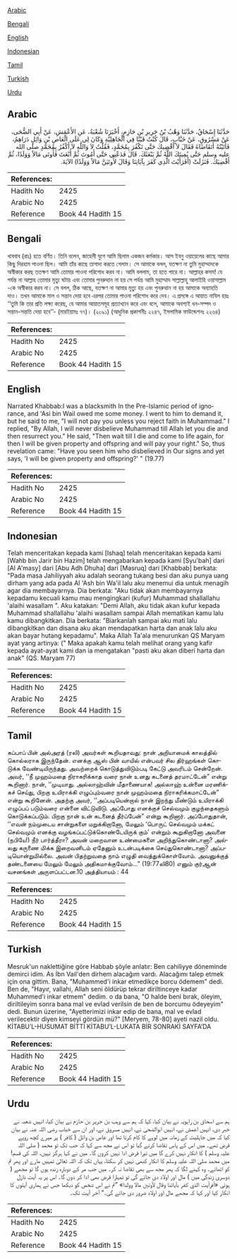 [Arabic](#arabic)

[Bengali](#bengali)

[English](#english)

[Indonesian](#indonesian)

[Tamil](#tamil)

[Turkish](#turkish)

[Urdu](#urdu)

## Arabic


<div dir="rtl" lang="ar" style={{fontSize:'larger',backgroundColor:'#f8f9fa',padding:20}}>
حَدَّثَنَا إِسْحَاقُ، حَدَّثَنَا وَهْبُ بْنُ جَرِيرِ بْنِ حَازِمٍ، أَخْبَرَنَا شُعْبَةُ، عَنِ الأَعْمَشِ، عَنْ أَبِي الضُّحَى، عَنْ مَسْرُوقٍ، عَنْ خَبَّابٍ، قَالَ كُنْتُ قَيْنًا فِي الْجَاهِلِيَّةِ وَكَانَ لِي عَلَى الْعَاصِ بْنِ وَائِلٍ دَرَاهِمُ، فَأَتَيْتُهُ أَتَقَاضَاهُ فَقَالَ لاَ أَقْضِيكَ حَتَّى تَكْفُرَ بِمُحَمَّدٍ، فَقُلْتُ لاَ وَاللَّهِ لاَ أَكْفُرُ بِمُحَمَّدٍ صلى الله عليه وسلم حَتَّى يُمِيتَكَ اللَّهُ ثُمَّ يَبْعَثَكَ‏.‏ قَالَ فَدَعْنِي حَتَّى أَمُوتَ ثُمَّ أُبْعَثَ فَأُوتَى مَالاً وَوَلَدًا، ثُمَّ أَقْضِيَكَ‏.‏ فَنَزَلَتْ ‏(‏أَفَرَأَيْتَ الَّذِي كَفَرَ بِآيَاتِنَا وَقَالَ لأُوتَيَنَّ مَالاً وَوَلَدًا‏)‏ الآيَةَ‏.‏
</div>
<div style={{backgroundColor:'#f8f9fa',padding:20, marginBottom: 10}}><table> <thead> <tr> <th>References:</th> <th></th> </tr> </thead> <tbody><tr><td>Hadith No</td><td>2425</td></tr><tr><td>Arabic No</td><td>2425</td></tr><tr><td>Reference</td><td>Book 44 Hadith 15</td></tr></tbody></table></div>

## Bengali


<div dir="ltr" lang="bn" style={{fontSize:'larger',backgroundColor:'#f8f9fa',padding:20}}>
খাববাব (রাঃ) হতে বর্ণিত। তিনি বলেন, জাহেলী যুগে আমি ছিলাম একজন কর্মকার। আস ইবনু ওয়ায়েলের কাছে আমার কিছু দিরহাম পাওনা ছিল। আমি তাঁর কাছে তাগাদা করতে গেলাম। সে আমাকে বলল, যতক্ষণ না তুমি মুহাম্মাদকে অস্বীকার করছ ততক্ষণ আমি তোমার পাওনা পরিশোধ করব না। আমি বললাম, তা হতে পারে না। আল্লাহর কসম! যে পর্যন্ত না আল্লাহ তোমার মৃত্যু ঘটায় এবং তোমার পুনরুত্থান না হয় সে পর্যন্ত আমি মুহাম্মাদ সাল্লাল্লাহু আলাইহি ওয়াসাল্লাম -কে অস্বীকার করব না। সে বলল, ঠিক আছে, যতক্ষণ না আমার মৃত্যু হয় এবং পুনরুত্থান না হয় আমাকে অব্যাহতি দাও। তখন আমাকে মাল ও সন্তান দেয়া হবে এরপর তোমার পাওনা পরিশোধ করে দেব। এ প্রসঙ্গে এ আয়াত নাযিল হয়ঃ ‘‘তুমি কি তার প্রতি লক্ষ্য করেছ, যে আমার আয়াতসমূহ প্রত্যাখ্যান করে এবং বলে, আমাকে অবশ্যই ধন-সম্পদ ও সন্তান-সন্ততি দেয়া হবে’’- (মারইয়ামঃ ৭৭)। (২০৯১) (আধুনিক প্রকাশনীঃ ২২৪৭, ইসলামিক ফাউন্ডেশনঃ ২২৬৪)
</div>
<div style={{backgroundColor:'#f8f9fa',padding:20, marginBottom: 10}}><table> <thead> <tr> <th>References:</th> <th></th> </tr> </thead> <tbody><tr><td>Hadith No</td><td>2425</td></tr><tr><td>Arabic No</td><td>2425</td></tr><tr><td>Reference</td><td>Book 44 Hadith 15</td></tr></tbody></table></div>

## English


<div dir="ltr" lang="en" style={{fontSize:'larger',backgroundColor:'#f8f9fa',padding:20}}>
Narrated Khabbab:I was a blacksmith In the Pre-Islamic period of ignorance, and 'Asi bin Wail owed me some money. I went to him to demand it, but he said to me, "I will not pay you unless you reject faith in Muhammad." I replied, "By Allah, I will never disbelieve Muhammad till Allah let you die and then resurrect you." He said, "Then wait till I die and come to life again, for then I will be given property and offspring and will pay your right." So, thus revelation came: "Have you seen him who disbelieved in Our signs and yet says, 'I will be given property and offspring?' " (19.77)
</div>
<div style={{backgroundColor:'#f8f9fa',padding:20, marginBottom: 10}}><table> <thead> <tr> <th>References:</th> <th></th> </tr> </thead> <tbody><tr><td>Hadith No</td><td>2425</td></tr><tr><td>Arabic No</td><td>2425</td></tr><tr><td>Reference</td><td>Book 44 Hadith 15</td></tr></tbody></table></div>

## Indonesian


<div dir="ltr" lang="id" style={{fontSize:'larger',backgroundColor:'#f8f9fa',padding:20}}>
Telah menceritakan kepada kami [Ishaq] telah menceritakan kepada kami [Wahb bin Jarir bin Hazim] telah mengabarkan kepada kami [Syu'bah] dari [Al A'masy] dari [Abu Adh Dhuha] dari [Masruq] dari [Khabbab] berkata: "Pada masa Jahiliyyah aku adalah seorang tukang besi dan aku punya uang dirham yang ada pada Al 'Ash bin Wa'il lalu aku menemui dia untuk menagih agar dia membayarnya. Dia berkata: "Aku tidak akan membayarnya kepadamu kecuali kamu mau mengingkari (kufur) Muhammad shallallahu 'alaihi wasallam ". Aku katakan: "Demi Allah, aku tidak akan kufur kepada Muhammad shallallahu 'alaihi wasallam sampai Allah mematikan kamu lalu kamu dibangkitkan. Dia berkata: "Biarkanlah sampai aku mati lalu dibangkitkan dan disana aku akan mendapatkan harta dan anak lalu aku akan bayar hutang kepadamu". Maka Allah Ta'ala menurunkan QS Maryam ayat yang artinya: (" Maka apakah kamu telah melihat orang yang kafir kepada ayat-ayat kami dan ia mengatakan "pasti aku akan diberi harta dan anak" (QS. Maryam 77)
</div>
<div style={{backgroundColor:'#f8f9fa',padding:20, marginBottom: 10}}><table> <thead> <tr> <th>References:</th> <th></th> </tr> </thead> <tbody><tr><td>Hadith No</td><td>2425</td></tr><tr><td>Arabic No</td><td>2425</td></tr><tr><td>Reference</td><td>Book 44 Hadith 15</td></tr></tbody></table></div>

## Tamil


<div dir="ltr" lang="ta" style={{fontSize:'larger',backgroundColor:'#f8f9fa',padding:20}}>
கப்பாப் பின் அல்அரத் (ரலி) அவர்கள் கூறியதாவது: நான் அறியாமைக் காலத்தில் கொல்லராக இருந்தேன். எனக்கு ஆஸ் பின் வாயில் என்பவர் சில திர்ஹங்கள் கொடுக்க வேண்டியிருந்தது. அவற்றைக் கொடுத்துவிடும்படி கேட்டு அவரிடம் சென்றேன். அவர், ‘‘நீ முஹம்மதை நிராகரிக்காத வரை நான் உனது கடனைத் தரமாட்டேன்” என்று கூறினார். நான், ‘‘முடியாது. அல்லாஹ்வின் மீதாணையாக! அல்லாஹ் உன்னை மரணிக்கச் செய்து, பிறகு உயிராக்கி எழுப்பும்வரை நான் முஹம்மதை நிராகரிக்கமாட்டேன்” என்று கூறினேன். அதற்கு அவர், ‘‘அப்படியென்றால் நான் இறந்து மீண்டும் உயிராக்கி எழுப்பப் படும்வரை என்னை விட்டுவிடு. அப்போது எனக்குச் செல்வமும் குழந்தைகளும் கொடுக்கப்படும். பிறகு நான் உன் கடனைத் தீர்ப்பேன்” என்று கூறினார். அப்போதுதான், ‘‘எவன் நம்முடைய சான்றுகளை மறுக்கிறானோ, மேலும் ‘பொருட் செல்வமும் மக்கட் செல்வமும் எனக்கு வழங்கப்பட்டுக்கொண்டேயிருக் கும்’ என்றும் கூறுகிறானோ அவனை (நபியே!) நீர் பார்த்தீரா? அவன் மறைவான உண்மைகளை அறிந்துகொண்டானா? அல்லது கருணை மிக்க இறைவனிடம் ஏதேனும் உடன்படிக்கை செய்துகொண்டானா? அப்படியொன்றுமில்லை. அவன் பிதற்றுவதை நாம் எழுதி வைத்துக்கொள்வோம். அவனுக்குத் தண்டனையை மேலும் மேலும் அதிகமாக்குவோம்...” (19:77லி80) எனும் குர்ஆன் வசனங்கள் அருளப்பட்டன.10 அத்தியாயம் : 44
</div>
<div style={{backgroundColor:'#f8f9fa',padding:20, marginBottom: 10}}><table> <thead> <tr> <th>References:</th> <th></th> </tr> </thead> <tbody><tr><td>Hadith No</td><td>2425</td></tr><tr><td>Arabic No</td><td>2425</td></tr><tr><td>Reference</td><td>Book 44 Hadith 15</td></tr></tbody></table></div>

## Turkish


<div dir="ltr" lang="tr" style={{fontSize:'larger',backgroundColor:'#f8f9fa',padding:20}}>
Mesruk'un naklettiğine göre Habbab şöyle anlatır: Ben cahiliyye döneminde demirci idim. As İbn Vail'den dirhem alacağım vardı. Alacağımı talep etmek için ona gittim. Bana, "Muhammed'i inkar etmedikçe borcu ödemem" dedi. Ben de, "Hayır, vallahi, Allah seni öldürüp tekrar diriltinceye kadar Muhammed'i inkar etmem" dedim. o da bana, "O halde beni bırak, öleyim, diriltileyim sonra bana mal ve evlad verilsin de ben de borcumu ödeyeyim" dedi. Bunun üzerine, "Ayetterimizi inkar edip de bana, mal ve evlad verilecektir diyen kimseyi gördün mü?" [Meryem, 78-80] ayeti nazil oldu. KİTABU’L-HUSUMAT BİTTİ KİTABU’L-LUKATA BİR SONRAKİ SAYFA’DA
</div>
<div style={{backgroundColor:'#f8f9fa',padding:20, marginBottom: 10}}><table> <thead> <tr> <th>References:</th> <th></th> </tr> </thead> <tbody><tr><td>Hadith No</td><td>2425</td></tr><tr><td>Arabic No</td><td>2425</td></tr><tr><td>Reference</td><td>Book 44 Hadith 15</td></tr></tbody></table></div>

## Urdu


<div dir="rtl" lang="ur" style={{fontSize:'larger',backgroundColor:'#f8f9fa',padding:20}}>
ہم سے اسحاق بن راہویہ نے بیان کیا، کہا کہ ہم سے وہب بن جریر بن حازم نے بیان کیا، انہیں شعبہ نے خبر دی، انہیں اعمش نے، انہیں ابوالضحیٰ نے، انہیں مسروق نے، اور ان سے خباب رضی اللہ عنہ نے بیان کیا کہ میں جاہلیت کے زمانہ میں لوہے کا کام کرتا تھا اور عاص بن وائل ( کافر ) پر میرے کچھ روپے قرض تھے۔ میں اس کے پاس تقاضا کرنے گیا تو اس نے مجھ سے کہا کہ جب تک تو محمد ( صلی اللہ علیہ وسلم ) کا انکار نہیں کرے گا میں تیرا قرض ادا نہیں کروں گا۔ میں نے کہا ہرگز نہیں، اللہ کی قسم! میں محمد صلی اللہ علیہ وسلم کا انکار کبھی نہیں کر سکتا، یہاں تک کہ اللہ تعالیٰ تمہیں مارے اور پھر تم کو اٹھائے۔ وہ کہنے لگا کہ پھر مجھ سے بھی تقاضا نہ کر۔ میں جب مر کے دوبارہ زندہ ہوں گا تو مجھے ( دوسری زندگی میں ) مال اور اولاد دی جائے گی تو تمہارا قرض بھی ادا کر دوں گا۔ اس پر یہ آیت نازل ہوئی «أفرأيت الذي كفر بآياتنا وقال لأوتين مالا وولدا‏» ”تم نے اس شخص کو دیکھا جس نے ہماری آیتوں کا انکار کیا اور کہا کہ مجھے مال اور اولاد ضرور دی جائے گی۔“ آخر آیت تک۔
</div>
<div style={{backgroundColor:'#f8f9fa',padding:20, marginBottom: 10}}><table> <thead> <tr> <th>References:</th> <th></th> </tr> </thead> <tbody><tr><td>Hadith No</td><td>2425</td></tr><tr><td>Arabic No</td><td>2425</td></tr><tr><td>Reference</td><td>Book 44 Hadith 15</td></tr></tbody></table></div>